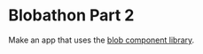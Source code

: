 # Blobathon Part 2

Make an app that uses the [blob component library](https://www.npmjs.com/package/blob-components).
